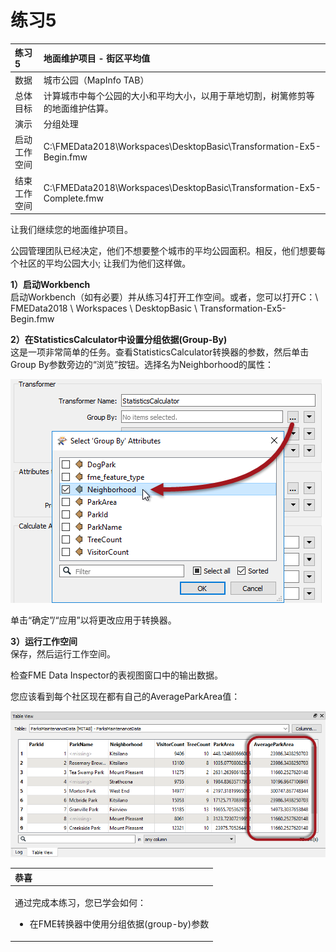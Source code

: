 # 练习5

|  练习5 |  地面维护项目 - 街区平均值 |
| :--- | :--- |
| 数据 | 城市公园（MapInfo TAB） |
| 总体目标 | 计算城市中每个公园的大小和平均大小，以用于草地切割，树篱修剪等的地面维护估算。 |
| 演示 | 分组处理 |
| 启动工作空间 | C:\FMEData2018\Workspaces\DesktopBasic\Transformation-Ex5-Begin.fmw |
| 结束工作空间 | C:\FMEData2018\Workspaces\DesktopBasic\Transformation-Ex5-Complete.fmw |

让我们继续您的地面维护项目。

公园管理团队已经决定，他们不想要整个城市的平均公园面积。相反，他们想要每个社区的平均公园大小; 让我们为他们这样做。

  
**1）启动Workbench**  
 启动Workbench（如有必要）并从练习4打开工作空间。或者，您可以打开C：\ FMEData2018 \ Workspaces \ DesktopBasic \ Transformation-Ex5-Begin.fmw

  
**2）在StatisticsCalculator中设置分组依据\(Group-By\)**  
这是一项非常简单的任务。查看StatisticsCalculator转换器的参数，然后单击Group By参数旁边的“浏览”按钮。选择名为Neighborhood的属性：

[![](../../.gitbook/assets/img2.236.ex5.statscalcgroupby.png)](https://github.com/safesoftware/FMETraining/blob/FME-Desktop-Data-Integration-2018/Integration3LabExercises/Images/Img2.236.Ex5.StatsCalcGroupBy.png)

单击“确定”/“应用”以将更改应用于转换器。

  
**3）运行工作空间**  
保存，然后运行工作空间。

检查FME Data Inspector的表视图窗口中的输出数据。

您应该看到每个社区现在都有自己的AverageParkArea值：

[![](../../.gitbook/assets/img2.237.ex5.statscalcgroupbydi.png)](https://github.com/safesoftware/FMETraining/blob/FME-Desktop-Data-Integration-2018/Integration3LabExercises/Images/Img2.237.Ex5.StatsCalcGroupByDI.png)

<table>
  <thead>
    <tr>
      <th style="text-align:left">恭喜</th>
    </tr>
  </thead>
  <tbody>
    <tr>
      <td style="text-align:left">
        <p>通过完成本练习，您已学会如何：
          <br />
        </p>
        <ul>
          <li>在FME转换器中使用分组依据(group-by)参数</li>
        </ul>
      </td>
    </tr>
  </tbody>
</table>
